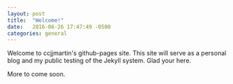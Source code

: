 ```yaml
---
layout: post
title:  "Welcome!"
date:   2016-06-26 17:47:49 -0500
categories: general
---
```

Welcome to ccjjmartin's github-pages site.  This site will serve as a personal
blog and my public testing of the Jekyll system.  Glad your here.

More to come soon.
